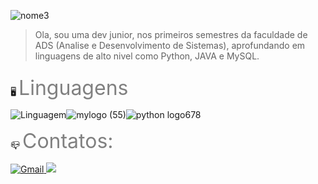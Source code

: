 


![nome3](https://user-images.githubusercontent.com/82064087/124029522-9e28e200-d9cb-11eb-94d4-e8d49d2a23d2.png)


> Ola, sou uma dev junior, nos primeiros semestres da faculdade de ADS (Analise e Desenvolvimento de Sistemas),
> aprofundando em linguagens de alto nivel como Python, JAVA e MySQL.<h5>
  
:desktop_computer: <font SIZE="6" color="#808080">Linguagens</font>
  
 ![Linguagem](https://sdtimes.com/wp-content/uploads/2019/03/jW4dnFtA_400x400.jpg)![mylogo (55)](https://user-images.githubusercontent.com/82064087/124011549-82ffa780-d9b6-11eb-9025-67973dd31e02.jpg)![python logo678](https://user-images.githubusercontent.com/82064087/124034639-ddf2c800-d9d1-11eb-866c-696864892a46.jpg)

:mailbox_closed: <font SIZE="6" color="#808080">Contatos:</font>
  

<a href="mailto:princesad341@gmail.com" mailto="princesad341@gmail.com" target="_blank">
<img src=https://user-images.githubusercontent.com/82064087/124039200-d8e54700-d9d8-11eb-9dce-04334a8af6bc.png alt="Gmail">
</a>
  <a href="https://github.com/ClaudianeC">
  <img src="https://user-images.githubusercontent.com/82064087/124039849-1d251700-d9da-11eb-950b-2db9ba2de878.jpg" />
</a>



<!--
**ClaudianeC/ClaudianeC** is a ✨ _special_ ✨ repository because its `README.md` (this file) appears on your GitHub profile.

Here are some ideas to get you started:

- 🔭 I’m currently working on ...
- 🌱 I’m currently learning ...
- 👯 I’m looking to collaborate on ...
- 🤔 I’m looking for help with ...
- 💬 Ask me about ...
- 📫 How to reach me: ...
- 😄 Pronouns: ...
- ⚡ Fun fact: ...
-->
